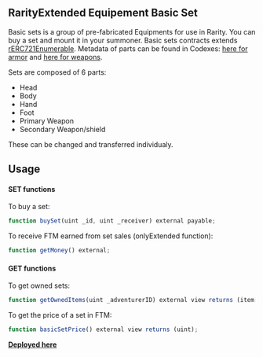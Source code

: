 ## RarityExtended Equipement Basic Set

Basic sets is a group of pre-fabricated Equipments for use in Rarity. You can buy a set and mount it in your summoner. 
Basic sets contracts extends [rERC721Enumerable](contracts/utils/rERC721Enumerable.sol).
Metadata of parts can be found in Codexes: [here for armor](rarity_extended_basic_set_armor_codex.sol) and [here for weapons](rarity_extended_basic_set_weapon_codex.sol).

Sets are composed of 6 parts:

- Head
- Body
- Hand
- Foot
- Primary Weapon
- Secondary Weapon/shield

These can be changed and transferred individualy.

## Usage

#### SET functions

To buy a set:

```js
function buySet(uint _id, uint _receiver) external payable;
```

To receive FTM earned from set sales (onlyExtended function):

```js
function getMoney() external;
```

#### GET functions

To get owned sets:

```js
function getOwnedItems(uint _adventurerID) external view returns (item[] memory);
```

To get the price of a set in FTM:

```js
function basicSetPrice() external view returns (uint);
```

**[Deployed here](../../../DEPLOYEDCONTRACTS.md#BasicSet)**